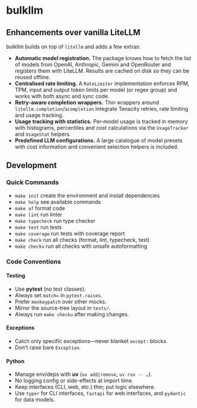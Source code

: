 # bulkllm

## Enhancements over vanilla LiteLLM

bulkllm builds on top of `litellm` and adds a few extras:

- **Automatic model registration.**  The package knows how to fetch the list of
  models from OpenAI, Anthropic, Gemini and OpenRouter and registers them with
  LiteLLM.  Results are cached on disk so they can be reused offline.
- **Centralised rate limiting.**  A `RateLimiter` implementation enforces RPM,
  TPM, input and output token limits per model (or regex group) and works with
  both async and sync code.
- **Retry‑aware completion wrappers.**  Thin wrappers around
  `litellm.completion`/`acompletion` integrate Tenacity retries, rate limiting
  and usage tracking.
- **Usage tracking with statistics.**  Per‑model usage is tracked in memory with
  histograms, percentiles and cost calculations via the `UsageTracker` and
  `UsageStat` helpers.
- **Predefined LLM configurations.**  A large catalogue of model presets with
  cost information and convenient selection helpers is included.

## Development

### Quick Commands
 - `make init` create the environment and install dependencies
 - `make help` see available commands
 - `make af` format code
 - `make lint` run linter
- `make typecheck` run type checker
- `make test` run tests
- `make coverage` run tests with coverage report
- `make check` run all checks (format, lint, typecheck, test)
 - `make checku` run all checks with unsafe autoformatting

### Code Conventions

#### Testing
- Use **pytest** (no test classes).
- Always set `match=` in `pytest.raises`.
- Prefer `monkeypatch` over other mocks.
- Mirror the source-tree layout in `tests/`.
- Always run `make checku` after making changes.

#### Exceptions
- Catch only specific exceptions—never blanket `except:` blocks.
- Don’t raise bare `Exception`.

#### Python
- Manage env/deps with **uv** (`uv add|remove`, `uv run -- …`).
- No logging config or side-effects at import time.
- Keep interfaces (CLI, web, etc.) thin; put logic elsewhere.
- Use `typer` for CLI interfaces, `fastapi` for web interfaces, 
 and `pydantic` for data models.
